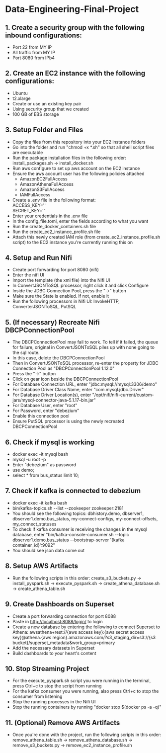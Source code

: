 # Data-Engineering-Final-Project

## 1. Create a security group with the following inbound configurations:
  - Port 22 from MY IP
  - All traffic from MY IP
  - Port 8080 from IPb4
## 2. Create an EC2 instance with the following configurations:
  - Ubuntu
  - t2.xlarge
  - Create or use an existing key pair
  - Using security group that we created
  - 100 GB of EBS storage
## 3. Setup Folder and Files
  - Copy the files from this repository into your EC2 instance folders
  - Go into the folder and run "chmod +x *.sh" so that all shell script files are executable
  - Run the package installation files in the following order: install_packages.sh -> install_docker.sh
  - Run aws configure to set up aws account on the EC2 instance
  - Ensure the aws account user has the following policies attached
    - AmazonEC2FullAccess
    - AmazonAthenaFullAccess
    - AmazonS3FullAccess
    - IAMFullAccess
  - Create a .env file in the following format:
  <br>ACCESS_KEY=''
  <br>SECRET_KEY=''
  - Enter your credentials in the .env file
  - In the config_file.toml, enter the fields according to what you want
  - Run the create_docker_containers.sh file
  - Run the create_ec2_instance_profile.sh file
  - Attach this newly created IAM role (from create_ec2_instance_profile.sh script) to the EC2 instance you're currently running this on
## 4. Setup and Run Nifi
  - Create port forwarding for port 8080 (nifi)
  - Enter the nifi UI
  - Import the template (the xml file) into the Nifi UI
  - In ConvertJSONToSQL processor, right click it and click Configure
  - Inside the JDBC Connection Pool, press the "->" button
  - Make sure the State is enabled. If not, enable it
  - Run the following processors in Nifi UI: InvokeHTTP, ConverterJSONToSQL, PutSQL
## 5. (If necessary) Recreate Nifi DBCPConnectionPool
  - The DBCPConnectionPool may fail to work. To tell if it failed, the queue for failure, original in ConvertJSONToSQL piles up with none going to the sql route.
  - In this case, delete the DBCPConnectionPool
  - Then in ConvertJSONToSQL processor, re-enter the property for JDBC Connection Pool as "DBCPConnectionPool 1.12.0"
  - Press the "->" button
  - Click on gear icon beside the DBCPConnectionPool
  - For Database Connection URL, enter "jdbc:mysql://mysql:3306/demo"
  - For Database Driver Class Name, enter "com.mysql.jdbc.Driver"
  - For Database Driver Location(s), enter "/opt/nifi/nifi-current/custom-jars/mysql-connector-java-5.1.17-bin.jar"
  - For Database User, enter "root"
  - For Password, enter "debezium"
  - Enable this connection pool
  - Ensure PutSQL processor is using the newly recreated DBCPConnectionPool
## 6. Check if mysql is working
  - docker exec -it mysql bash
  - mysql -u root -p
  - Enter "debezium" as password
  - use demo;
  - select * from bus_status limit 10;
## 7. Check if kafka is connected to debezium
  - docker exec -it kafka bash
  - bin/kafka-topics.sh --list --zookeeper zookeeper:2181
  - You should see the following topics: dbhistory.demo, dbserver1, dbserver1.demo.bus_status, my-connect-configs, my-connect-offsets, my_connect_statuses
  - To check if kafka consumer is receiving the changes in the mysql database, enter "bin/kafka-console-consumer.sh --topic dbserver1.demo.bus_status --bootstrap-server '{kafka container_id}':9092"
  - You should see json data come out
## 8. Setup AWS Artifacts
  - Run the following scripts in this order: create_s3_buckets.py -> install_pyspark.sh -> execute_pyspark.sh -> create_athena_database.sh -> create_athena_table.sh
## 9. Create Dashboards on Superset
  - Create a port forwarding connection for port 8088
  - Paste in [http://localhost:8088/login/](http://localhost:8088/login/) to login
  - Create a new database by entering the following to connect Superset to Athena:
awsathena+rest://{aws access key}:{aws secret access key}@athena.{aws region}.amazonaws.com/?s3_staging_dir=s3://{s3 bucket}/superset_metadata&work_group=primary
  - Add the necessary datasets in Superset
  - Build dashboards to your heart's content
## 10. Stop Streaming Project
  - For the execute_pyspark.sh script you were running in the terminal, press Ctrl+c to stop the script from running
  - For the kafka consumer you were running, also press Ctrl+c to stop the consumer from listening
  - Stop the running processes in the Nifi UI
  - Stop the running containers by running "docker stop $(docker ps -a -q)"
## 11. (Optional) Remove AWS Artifacts
  - Once you're done with the project, run the following scripts in this order: remove_athena_table.sh -> remove_athena_database.sh -> remove_s3_buckets.py -> remove_ec2_instance_profile.sh
